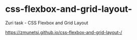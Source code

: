 # css-flexbox-and-grid-layout-
Zuri task - CSS Flexbox and Grid Layout 

https://zmunetsi.github.io/css-flexbox-and-grid-layout-/
